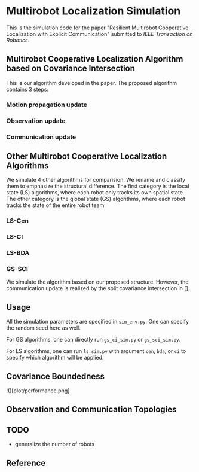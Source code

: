 # Multirobot Localization Simulation

This is the simulation code for the paper "Resilient Multirobot Cooperative Localization with Explicit Communication" submitted to *IEEE Transaction on Robotics*.



## Multirobot Cooperative Localization Algorithm based on Covariance Intersection

This is our algorithm developed in the paper. The proposed algorithm contains 3 steps:

### Motion propagation update

### Observation update

### Communication update



## Other Multirobot Cooperative Localization Algorithms

We simulate 4 other algorithms for comparision. We rename and classify them to emphasize the structural difference. The first category is the local state (LS) algorithms, where each robot only tracks its own spatial state. The other category is the global state (GS) algorithms, where each robot tracks the state of the entire robot team.

### LS-Cen

### LS-CI

### LS-BDA

### GS-SCI

We simulate the algorithm based on our proposed structure. However, the communication update is realized by the split covariance intersection in [].



## Usage

All the simulation parameters are specified in `sim_env.py`. One can specify the random seed here as well.

For GS algorithms, one can directly run `gs_ci_sim.py` or `gs_sci_sim.py`.

For LS algorithms, one can run `ls_sim.py` with argument `cen`, `bda`, or `ci` to specify which algorithm will be applied.



## Covariance Boundedness


!()[plot/performance.png]


## Observation and Communication Topologies



## TODO

- generalize the number of robots

## Reference